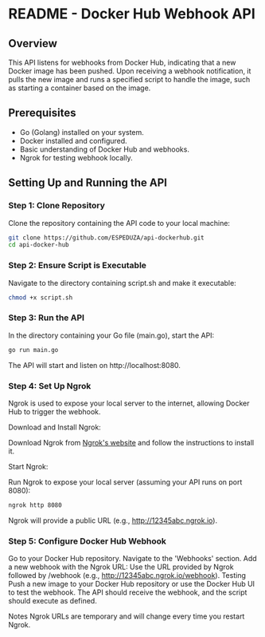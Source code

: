 # README - Docker Hub Webhook API

## Overview

This API listens for webhooks from Docker Hub, indicating that a new Docker image has been pushed. Upon receiving a webhook notification, it pulls the new image and runs a specified script to handle the image, such as starting a container based on the image.

## Prerequisites

- Go (Golang) installed on your system.
- Docker installed and configured.
- Basic understanding of Docker Hub and webhooks.
- Ngrok for testing webhook locally.

## Setting Up and Running the API

### Step 1: Clone Repository

Clone the repository containing the API code to your local machine:

```bash
git clone https://github.com/ESPEDUZA/api-dockerhub.git
cd api-docker-hub
```

### Step 2: Ensure Script is Executable

Navigate to the directory containing script.sh and make it executable:

```bash
chmod +x script.sh
```

### Step 3: Run the API
In the directory containing your Go file (main.go), start the API:

```bash
go run main.go
```

The API will start and listen on http://localhost:8080.

### Step 4: Set Up Ngrok
Ngrok is used to expose your local server to the internet, allowing Docker Hub to trigger the webhook.

Download and Install Ngrok:

Download Ngrok from [Ngrok's website](https://ngrok.com/download) and follow the instructions to install it.

Start Ngrok:

Run Ngrok to expose your local server (assuming your API runs on port 8080):

```bash
ngrok http 8080
```
Ngrok will provide a public URL (e.g., http://12345abc.ngrok.io).

### Step 5: Configure Docker Hub Webhook

Go to your Docker Hub repository.
Navigate to the 'Webhooks' section.
Add a new webhook with the Ngrok URL: Use the URL provided by Ngrok followed by /webhook (e.g., http://12345abc.ngrok.io/webhook).
Testing
Push a new image to your Docker Hub repository or use the Docker Hub UI to test the webhook. The API should receive the webhook, and the script should execute as defined.

Notes
Ngrok URLs are temporary and will change every time you restart Ngrok.






